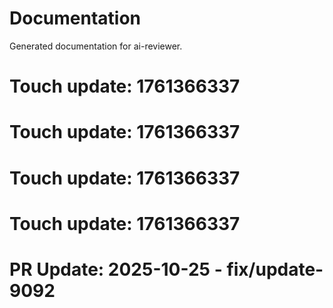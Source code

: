 # Documentation

Generated documentation for ai-reviewer.

# Touch update: 1761366337

# Touch update: 1761366337

# Touch update: 1761366337

# Touch update: 1761366337

# PR Update: 2025-10-25 - fix/update-9092
